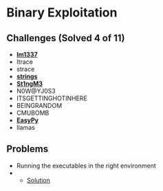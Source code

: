 # Binary Exploitation

## Challenges (Solved 4 of 11)
- **[lm1337](Challenges/1-lm1337/README.md)**
- ltrace
- strace
- **[strings](Challenges/4-strings/README.md)**
- **[St1ngM3](Challenges/5-ST1ngm3/README.md)**
- N0W@YJ0S3
- ITSGETTINGHOTINHERE
- BEINGRANDOM
- CMUBOMB
- **[EasyPy](Challenges/10-EasyPy/README.md)**
- llamas

## Problems

-  Running the executables in the right environment
- - [Solution](https://askubuntu.com/questions/454253/how-to-run-32-bit-app-in-ubuntu-64-bit)

